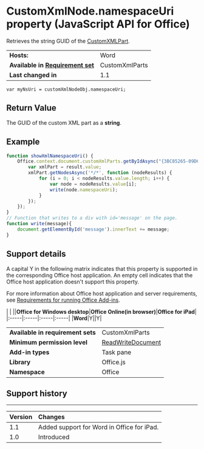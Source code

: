 
# CustomXmlNode.namespaceUri property (JavaScript API for Office)
Retrieves the string GUID of the [CustomXMLPart](../../reference/shared/customxmlpart.customxmlpart.md).

|||
|:-----|:-----|
|**Hosts:**|Word|
|**Available in [Requirement set](http://msdn.microsoft.com/library/6b6702f2-b0a5-46ab-a356-8dda897ca8ae%28Office.15%29.aspx)**|CustomXmlParts|
|**Last changed in**|1.1|

```
var myNsUri = customXmlNodeObj.namespaceUri;
```


## Return Value

The GUID of the custom XML part as a  **string**.


## Example




```js
function showXmlNamespaceUri() {
    Office.context.document.customXmlParts.getByIdAsync("{3BC85265-09D6-4205-B665-8EB239A8B9A1}", function (result) {
        var xmlPart = result.value;
        xmlPart.getNodesAsync('*/*', function (nodeResults) {
            for (i = 0; i < nodeResults.value.length; i++) {
                var node = nodeResults.value[i];
                write(node.namespaceUri);
            }
        });
    });
}
// Function that writes to a div with id='message' on the page.
function write(message){
    document.getElementById('message').innerText += message; 
}
```




## Support details


A capital Y in the following matrix indicates that this property is supported in the corresponding Office host application. An empty cell indicates that the Office host application doesn't support this property.

For more information about Office host application and server requirements, see [Requirements for running Office Add-ins](http://msdn.microsoft.com/library/67340567-bb9a-498c-96d3-3f52f28c16bc%28Office.15%29.aspx).


|
|
||**Office for Windows desktop**|**Office Online(in browser)**|**Office for iPad**|
|:-----|:-----|:-----|:-----|
|**Word**|Y||Y|

|||
|:-----|:-----|
|**Available in requirement sets**|CustomXmlParts|
|**Minimum permission level**|[ReadWriteDocument](http://msdn.microsoft.com/library/da2efadc-4ebf-45fe-be39-397ac1eb1dbd%28Office.15%29.aspx)|
|**Add-in types**|Task pane|
|**Library**|Office.js|
|**Namespace**|Office|

## Support history



****


|**Version**|**Changes**|
|:-----|:-----|
|1.1|Added support for Word in Office for iPad.|
|1.0|Introduced|

